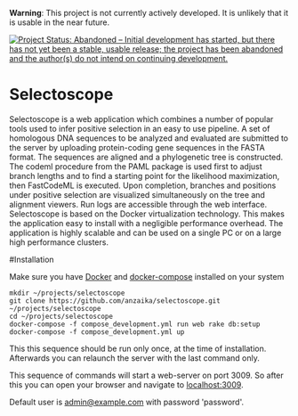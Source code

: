**Warning**: This project is not currently actively developed. It is unlikely that it is usable in the near future.

[![Project Status: Abandoned – Initial development has started, but there has not yet been a stable, usable release; the project has been abandoned and the author(s) do not intend on continuing development.](https://www.repostatus.org/badges/latest/abandoned.svg)](https://www.repostatus.org/#abandoned)


Selectoscope
================

Selectoscope is a web application which combines a number of popular tools used to infer positive selection in an easy to use pipeline. A set of homologous DNA sequences to be analyzed and evaluated are submitted to the server by uploading protein-coding gene sequences in the FASTA format. The sequences are aligned and a phylogenetic tree is constructed. The codeml procedure from the PAML package is used first to adjust branch lengths and to find a starting point for the likelihood maximization, then FastCodeML is executed. Upon completion, branches and positions under positive selection are visualized simultaneously on the tree and alignment viewers. Run logs are accessible through the web interface. Selectoscope is based on the Docker virtualization technology. This makes the application easy to install with a negligible performance overhead. The application is highly scalable and can be used on a single PC or on a large high performance clusters.

#Installation

Make sure you have [Docker](https://docs.docker.com/engine/installation/) and [docker-compose](https://docs.docker.com/compose/install/) installed on your system

```
mkdir ~/projects/selectoscope
git clone https://github.com/anzaika/selectoscope.git ~/projects/selectoscope
cd ~/projects/selectoscope
docker-compose -f compose_development.yml run web rake db:setup
docker-compose -f compose_development.yml up
```

This this sequence should be run only once, at the time of installation.
Afterwards you can relaunch the server with the last command only.

This sequence of commands will start a web-server on port 3009. So after this you can open your browser and navigate to
[localhost:3009](http://localhost:3009).

Default user is admin@example.com with password 'password'.


